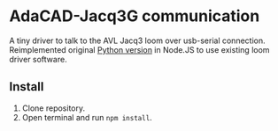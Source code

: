 # AdaCAD-Jacq3G communication
A tiny driver to talk to the AVL Jacq3 loom over usb-serial connection. Reimplemented original [Python version](https://github.com/textiles-lab/Jacq3G) in Node.JS to use existing loom driver software.

## Install

1. Clone repository.
2. Open terminal and run `npm install`.
